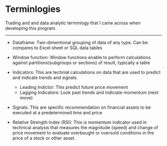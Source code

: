 # Terminlogies

Trading and and data analytic terminlogy that I came across when developing this program.
<hr>

<!-- Data analytic terms -->
- Dataframe: Two-dimentional grouping of data of any type. Can be compares to Excel sheet or SQL data tables

- Window function: Window functions enable to perform calculations against partitions(subgroups or sections) of result, typically a table

<!-- Trading terminlogy -->
- Indicators: This are technial calculations on data that are used to predict and indicate trends and signals.
    + Leading Indictor: This predict future price movement
    + Lagging Indicators: Look past trends and indiciate momentum (next move)

- Signals: This are specific recommendation on financial assets to be executed at a predetermined time and price

- Relative Strength Index (RSI): This is momentum indicator used in technical analysis that measures the magnitude (speed) and change of price movement to evaluate overbought or oversold conditions in the price of a stock or other asset.
